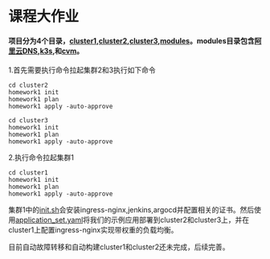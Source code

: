 课程大作业
========================================
#### 项目分为4个目录，[cluster1](cluster1),[cluster2](cluster2),[cluster3](cluster3),[modules](modules)。modules目录包含[阿里云DNS](modules%2Falicloud),[k3s](modules%2Fk3s),和[cvm](modules%2Fcvm)。

1.首先需要执行命令拉起集群2和3执行如下命令

```shell
cd cluster2
homework1 init
homework1 plan
homework1 apply -auto-approve
```
```shell
cd cluster3
homework1 init
homework1 plan
homework1 apply -auto-approve
```
2.执行命令拉起集群1

```shell
cd cluster1
homework1 init
homework1 plan
homework1 apply -auto-approve
```
集群1中的[init.sh](cluster1%2Finit.sh.tpl)会安装ingress-nginx,jenkins,argocd并配置相关的证书。然后使用[application_set.yaml](cluster1%2Fapplication_set.yaml)将我们的示例应用部署到cluster2和cluster3上，并在cluster1上配置ingress-nginx实现带权重的负载均衡。

目前自动故障转移和自动构建cluster1和cluster2还未完成，后续完善。
